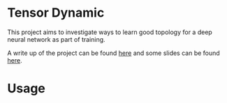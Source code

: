 # Tensor Dynamic
This project aims to investigate ways to learn good topology for a 
deep neural network as part of training.

A write up of the project can be found [here](MRes.pdf) and some slides 
can be found [here](Seminar.pptx).

# Usage